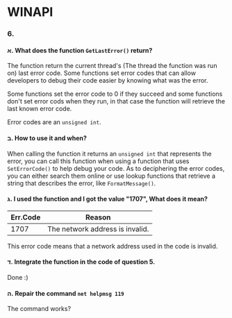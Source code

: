 #   WINAPI

### 6.

#### א. What does the function `GetLastError()` return?

The function return the current thread's (The thread the function was run on) last error code. Some functions set error codes that can allow developers to debug their code easier by knowing what was the error.

Some functions set the error code to 0 if they succeed and some functions don't set error cods when they run, in that case the function will retrieve the last known error code.

Error codes are an `unsigned int`.


#### ב. How to use it and when?

When calling the function it returns an `unsigned int` that represents the error, you can call this function when using a function that uses `SetErrorCode()` to help debug your code. As to deciphering the error codes, you can either search them online or use lookup functions that retrieve a string that describes the error, like `FormatMessage()`. 


#### ג. I used the function and I got the value "1707", What does it mean?

| Err.Code  | Reason                            |
| --        | --                                |
| 1707      | The network address is invalid.   |

This error code means that a network address used in the code is invalid.


#### ד. Integrate the function in the code of question 5.

Done :)


#### ה. Repair the command `net helpmsg 119`

The command works?